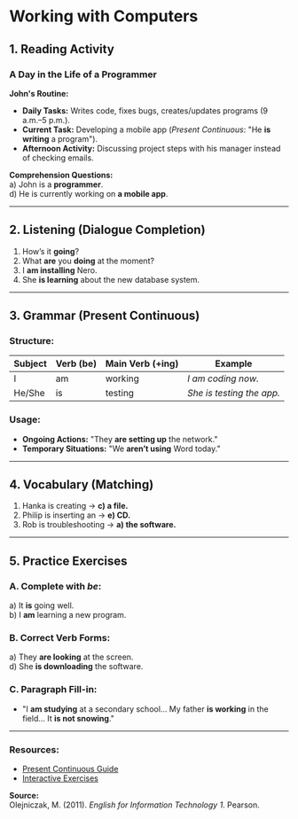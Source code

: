 # Working with Computers

## 1. Reading Activity
### A Day in the Life of a Programmer  
**John's Routine:**  
- **Daily Tasks:** Writes code, fixes bugs, creates/updates programs (9 a.m.–5 p.m.).  
- **Current Task:** Developing a mobile app (*Present Continuous*: "He **is writing** a program").  
- **Afternoon Activity:** Discussing project steps with his manager instead of checking emails.  

**Comprehension Questions:**  
a) John is a **programmer**.  
d) He is currently working on **a mobile app**.  

---

## 2. Listening (Dialogue Completion)  
1. How’s it **going**?  
2. What **are** you **doing** at the moment?  
4. I **am installing** Nero.  
7. She **is learning** about the new database system.  

---

## 3. Grammar (Present Continuous)  
### Structure:  
| Subject | Verb (be) | Main Verb (+ing) | Example |  
|---------|-----------|------------------|---------|  
| I       | am        | working          | *I am coding now.* |  
| He/She  | is        | testing          | *She is testing the app.* |  

### Usage:  
- **Ongoing Actions:** "They **are setting up** the network."  
- **Temporary Situations:** "We **aren’t using** Word today."  

---

## 4. Vocabulary (Matching)  
1. Hanka is creating → **c) a file.**  
2. Philip is inserting an → **e) CD.**  
3. Rob is troubleshooting → **a) the software.**  

---

## 5. Practice Exercises  
### A. Complete with *be*:  
a) It **is** going well.  
b) I **am** learning a new program.  

### B. Correct Verb Forms:  
a) They **are looking** at the screen.  
d) She **is downloading** the software.  

### C. Paragraph Fill-in:  
- "I **am studying** at a secondary school... My father **is working** in the field... It **is not snowing**."  

---

### Resources:  
- [Present Continuous Guide](https://7esl.com/present-continuous-tense/)  
- [Interactive Exercises](https://www.liveworksheets.com/w/en/english-second-language-esl/411961)  

**Source:**  
Olejniczak, M. (2011). *English for Information Technology 1*. Pearson.  
